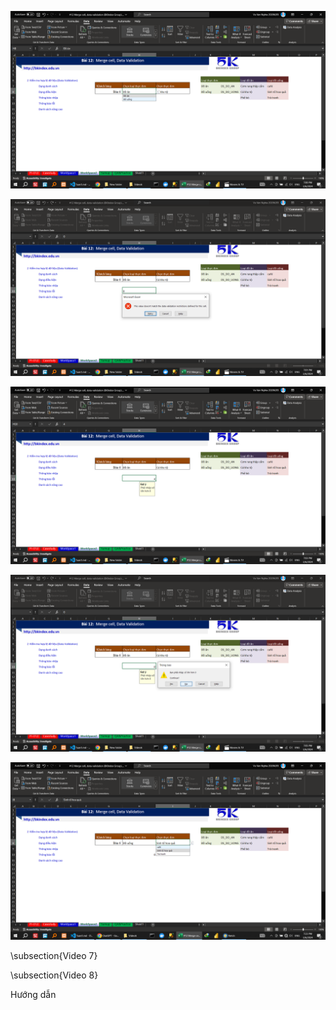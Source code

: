 <!-- \subsection{Video 6} -->
<!-- Hướng dẫn kiểm tra hợp lệ dữ liệu dạng danh sách chọn đồ ăn, đồ uống 		 -->
![alt text](Video6/HuongDan/image.png)
<!-- Hướng dẫn kiểm tra hợp lệ dữ liệu dạng   tùy chỉnh   điều kiện	lớn hơn 0 		 -->
![alt text](Video6/HuongDan/image-1.png)
<!-- Hướng dẫn hiện   thông báo nhập phải nhập số lớn hơn 0	 -->
![alt text](Video6/HuongDan/image-2.png)
<!-- Hướng dẫn hiện   thông báo lỗi phải nhập số lớn hơn 0	 -->
![alt text](Video6/HuongDan/image-3.png)
<!-- Hướng dẫn  sử dụng hàm indirect   làm danh sách nâng cao		đồ ăn, đồ uống 		 -->
![alt text](Video6/HuongDan/image-5.png) 

 
\subsection{Video 7}

\subsection{Video 8}

Hướng dẫn
